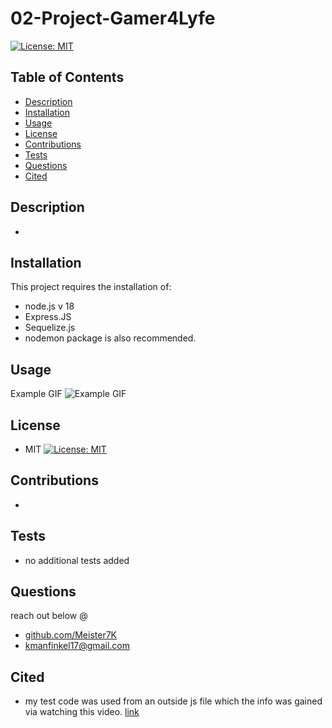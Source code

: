 # 02-Project-Gamer4Lyfe

[![License: MIT](https://img.shields.io/badge/License-MIT-yellow.svg)](https://opensource.org/licenses/MIT)

## Table of Contents
- [Description](#Description)
- [Installation](#Installation)
- [Usage](#Usage)
- [License](#License)
- [Contributions](#Contributions)
- [Tests](#Tests)
- [Questions](#Questions)
- [Cited](#Cited)

## Description
- 

## Installation
This project requires the installation of: 
- node.js v 18
- Express.JS
- Sequelize.js
- nodemon package is also recommended.

## Usage

Example GIF
![Example GIF]()

## License
- MIT
[![License: MIT](https://img.shields.io/badge/License-MIT-yellow.svg)](https://opensource.org/licenses/MIT)

## Contributions
- 

## Tests
- no additional tests added

## Questions
reach out below @
- [github.com/Meister7K](github.com/Meister7K)
- kmanfinkel17@gmail.com

## Cited
- my test code was used from an outside js file which the info was gained via watching this video. [link](https://www.youtube.com/watch?v=GFO_txvwK_c&list=PL5E9CLtOQnyF66RGdOk5OGGEbOFY9TYd5&index=21)